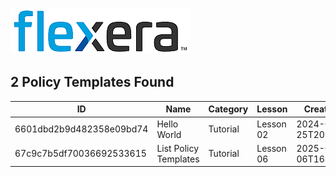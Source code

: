 ![Flexera](https://github.com/flexera-public/policy_engine_training/blob/main/19_go_template/solution/flexera.png "Flexera")

## 2 Policy Templates Found

| ID | Name | Category | Lesson | Created At |
| -- | ---- | -------- | ------ | ---------- |
| 6601dbd2b9d482358e09bd74 | Hello World | Tutorial | Lesson 02 | 2024-03-25T20:17:19Z |
| 67c9c7b5df70036692533615 | List Policy Templates | Tutorial | Lesson 06 | 2025-03-06T16:05:08Z |
